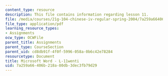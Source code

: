```yaml
---
content_type: resource
description: This file contains information regarding lesson 11.
file: /media/courses/21g-104-chinese-iv-regular-spring-2004/7a259a66406b218a80db3dec3fb79d29_MIT21G_104S04_L11_wenti.pdf
file_type: application/pdf
learning_resource_types:
- Assignments
ocw_type: OCWFile
parent_title: Assignments
parent_type: CourseSection
parent_uid: cd8db91f-4f0f-5996-058a-0b6c42e78284
resourcetype: Document
title: Microsoft Word - L-11wenti
uid: 7a259a66-406b-218a-80db-3dec3fb79d29
---
```

